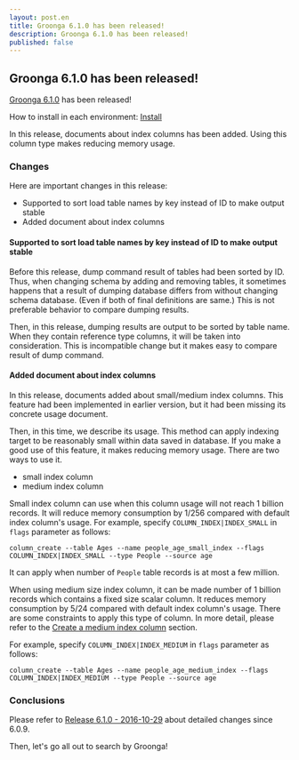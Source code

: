 ```yaml
---
layout: post.en
title: Groonga 6.1.0 has been released!
description: Groonga 6.1.0 has been released!
published: false
---
```


## Groonga 6.1.0 has been released!

[Groonga 6.1.0](/docs/news.html#release-6-1-0) has been released!

How to install in each environment: [Install](/docs/install.html)

In this release, documents about index columns has been added. Using this column type makes reducing memory usage.

### Changes

Here are important changes in this release:

* Supported to sort load table names by key instead of ID to make output stable
* Added document about index columns

#### Supported to sort load table names by key instead of ID to make output stable

Before this release, dump command result of tables had been sorted by ID. Thus, when changing schema by adding and removing tables, it sometimes happens that a result of dumping database differs from without changing schema database. (Even if both of final definitions are same.) This is not preferable behavior to compare dumping results.

Then, in this release, dumping results are output to be sorted by table name. When they contain reference type columns, it will be taken into consideration. This is incompatible change but it makes easy to compare result of dump command.

#### Added document about index columns

In this release, documents added about small/medium index columns. This feature had been implemented in earlier version, but it had been missing its concrete usage document.

Then, in this time, we describe its usage. This method can apply indexing target to be reasonably small within data saved in database. If you make a good use of this feature, it makes reducing memory usage. There are two ways to use it.

* small index column
* medium index column

Small index column can use when this column usage will not reach 1 billion records. It will reduce memory consumption by 1/256 compared with default index column's usage.
For example, specify `COLUMN_INDEX|INDEX_SMALL` in `flags` parameter as follows:

    column_create --table Ages --name people_age_small_index --flags COLUMN_INDEX|INDEX_SMALL --type People --source age

It can apply when number of `People` table records is at most a few million.


When using medium size index column, it can be made number of 1 billion records which contains a fixed size scalar column. It reduces memory consumption by 5/24 compared with default index column's usage. There are some constraints to apply this type of column. In more detail, please refer to the [Create a medium index column](/docs/reference/commands/column_create.html#create-a-medium-index-column) section.

For example, specify `COLUMN_INDEX|INDEX_MEDIUM` in `flags` parameter as follows:

    column_create --table Ages --name people_age_medium_index --flags COLUMN_INDEX|INDEX_MEDIUM --type People --source age

### Conclusions

Please refer to [Release 6.1.0 - 2016-10-29](/docs/news.html#release-6-1-0) about detailed changes since 6.0.9.

Then, let's go all out to search by Groonga!
